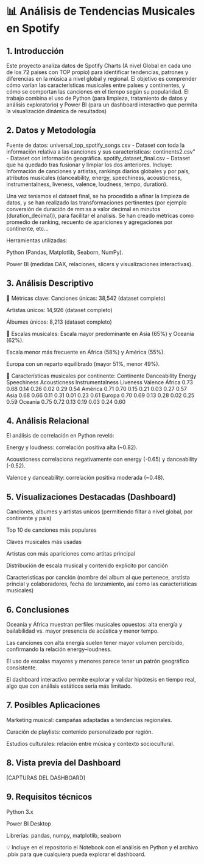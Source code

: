 # 📊 Análisis de Tendencias Musicales en Spotify
## 1. Introducción
   
  Este proyecto analiza datos de Spotify Charts (A nivel Global en cada uno de los 72 paises con TOP propio) para identificar tendencias, patrones y diferencias en la música a   nivel global y regional. El objetivo es comprender cómo varían las características musicales entre países y continentes, y cómo se comportan las canciones en el tiempo según   su popularidad.
El trabajo combina el uso de Python (para limpieza, tratamiento de datos y análisis exploratorio) y Power BI (para un dashboard interactivo que permita la visualización dinámica de resultados)

## 2. Datos y Metodología

Fuente de datos:
universal_top_spotify_songs.csv - Dataset con toda la información relativa a las canciones y sus caracteristicas:
continents2.csv" - Dataset con información geográfica.
spotify_dataset_final.csv – Dataset que ha quedado tras fusionar y limpiar los dos anteriores. Incluye: Información de canciones y artistas, rankings diarios globales y por país, atributos musicales (danceability, energy, speechiness, acousticness, instrumentalness, liveness, valence, loudness, tempo, duration).

Una vez teniamos el dataset final, se ha procedido a afinar la limpieza de datos, y se han realizado las transformaciones pertinentes (por ejemplo conversión de duración de mm:ss a valor decimal en minutos (duration_decimal)), para facilitar el analisis. Se han creado métricas como promedio de ranking, recuento de apariciones y agregaciones por continente, etc...

Herramientas utilizadas:

Python (Pandas, Matplotlib, Seaborn, NumPy).

Power BI (medidas DAX, relaciones, slicers y visualizaciones interactivas).

## 3. Análisis Descriptivo
📌 Métricas clave:
Canciones únicas: 38,542 (dataset completo)

Artistas únicos: 14,926 (dataset completo)

Álbumes únicos: 8,213 (dataset completo)

📌 Escalas musicales:
Escala mayor predominante en Asia (65%) y Oceanía (62%).

Escala menor más frecuente en África (58%) y América (55%).

Europa con un reparto equilibrado (mayor 51%, menor 49%).

📌 Características musicales por continente:
Continente	Danceability	Energy	Speechiness	Acousticness	Instrumentalness	Liveness	Valence
África	0.73	0.68	0.14	0.26	0.02	0.29	0.54
América	0.71	0.70	0.15	0.21	0.03	0.27	0.57
Asia	0.68	0.66	0.11	0.31	0.01	0.23	0.61
Europa	0.70	0.69	0.13	0.28	0.02	0.25	0.59
Oceanía	0.75	0.72	0.13	0.19	0.03	0.24	0.60

## 4. Análisis Relacional
El análisis de correlación en Python reveló:

Energy y loudness: correlación positiva alta (~0.82).

Acousticness correlaciona negativamente con energy (-0.65) y danceability (-0.52).

Valence y danceability: correlación positiva moderada (~0.48).

## 5. Visualizaciones Destacadas (Dashboard)

Canciones, albumes y artistas unicos (permitiendo filtar a nivel global, por continente y pais)

Top 10 de canciones más populares

Claves musicales más usadas

Artistas con más apariciones como artitas principal

Distribución de escala musical y contenido explicito por canción

Caracteristicas por canción (nombre  del album al que pertenece, arstista princial y colaboradores, fecha de lanzamiento, asi como las caracteristicas musicales)

## 6. Conclusiones
Oceanía y África muestran perfiles musicales opuestos: alta energía y bailabilidad vs. mayor presencia de acústica y menor tempo.

Las canciones con alta energía suelen tener mayor volumen percibido, confirmando la relación energy–loudness.

El uso de escalas mayores y menores parece tener un patrón geográfico consistente.

El dashboard interactivo permite explorar y validar hipótesis en tiempo real, algo que con análisis estáticos sería más limitado.

## 7. Posibles Aplicaciones
Marketing musical: campañas adaptadas a tendencias regionales.

Curación de playlists: contenido personalizado por región.

Estudios culturales: relación entre música y contexto sociocultural.

## 8. Vista previa del Dashboard

[CAPTURAS DEL DASHBOARD]



## 9. Requisitos técnicos
Python 3.x

Power BI Desktop

Librerías: pandas, numpy, matplotlib, seaborn

💡 Incluye en el repositorio el Notebook con el análisis en Python y el archivo .pbix para que cualquiera pueda explorar el dashboard.
